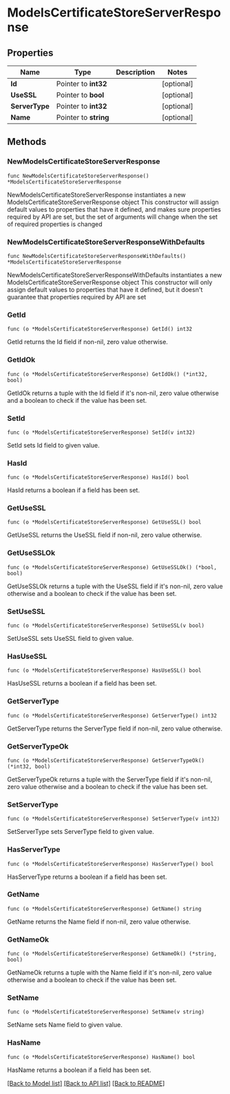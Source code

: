 # ModelsCertificateStoreServerResponse

## Properties

Name | Type | Description | Notes
------------ | ------------- | ------------- | -------------
**Id** | Pointer to **int32** |  | [optional] 
**UseSSL** | Pointer to **bool** |  | [optional] 
**ServerType** | Pointer to **int32** |  | [optional] 
**Name** | Pointer to **string** |  | [optional] 

## Methods

### NewModelsCertificateStoreServerResponse

`func NewModelsCertificateStoreServerResponse() *ModelsCertificateStoreServerResponse`

NewModelsCertificateStoreServerResponse instantiates a new ModelsCertificateStoreServerResponse object
This constructor will assign default values to properties that have it defined,
and makes sure properties required by API are set, but the set of arguments
will change when the set of required properties is changed

### NewModelsCertificateStoreServerResponseWithDefaults

`func NewModelsCertificateStoreServerResponseWithDefaults() *ModelsCertificateStoreServerResponse`

NewModelsCertificateStoreServerResponseWithDefaults instantiates a new ModelsCertificateStoreServerResponse object
This constructor will only assign default values to properties that have it defined,
but it doesn't guarantee that properties required by API are set

### GetId

`func (o *ModelsCertificateStoreServerResponse) GetId() int32`

GetId returns the Id field if non-nil, zero value otherwise.

### GetIdOk

`func (o *ModelsCertificateStoreServerResponse) GetIdOk() (*int32, bool)`

GetIdOk returns a tuple with the Id field if it's non-nil, zero value otherwise
and a boolean to check if the value has been set.

### SetId

`func (o *ModelsCertificateStoreServerResponse) SetId(v int32)`

SetId sets Id field to given value.

### HasId

`func (o *ModelsCertificateStoreServerResponse) HasId() bool`

HasId returns a boolean if a field has been set.

### GetUseSSL

`func (o *ModelsCertificateStoreServerResponse) GetUseSSL() bool`

GetUseSSL returns the UseSSL field if non-nil, zero value otherwise.

### GetUseSSLOk

`func (o *ModelsCertificateStoreServerResponse) GetUseSSLOk() (*bool, bool)`

GetUseSSLOk returns a tuple with the UseSSL field if it's non-nil, zero value otherwise
and a boolean to check if the value has been set.

### SetUseSSL

`func (o *ModelsCertificateStoreServerResponse) SetUseSSL(v bool)`

SetUseSSL sets UseSSL field to given value.

### HasUseSSL

`func (o *ModelsCertificateStoreServerResponse) HasUseSSL() bool`

HasUseSSL returns a boolean if a field has been set.

### GetServerType

`func (o *ModelsCertificateStoreServerResponse) GetServerType() int32`

GetServerType returns the ServerType field if non-nil, zero value otherwise.

### GetServerTypeOk

`func (o *ModelsCertificateStoreServerResponse) GetServerTypeOk() (*int32, bool)`

GetServerTypeOk returns a tuple with the ServerType field if it's non-nil, zero value otherwise
and a boolean to check if the value has been set.

### SetServerType

`func (o *ModelsCertificateStoreServerResponse) SetServerType(v int32)`

SetServerType sets ServerType field to given value.

### HasServerType

`func (o *ModelsCertificateStoreServerResponse) HasServerType() bool`

HasServerType returns a boolean if a field has been set.

### GetName

`func (o *ModelsCertificateStoreServerResponse) GetName() string`

GetName returns the Name field if non-nil, zero value otherwise.

### GetNameOk

`func (o *ModelsCertificateStoreServerResponse) GetNameOk() (*string, bool)`

GetNameOk returns a tuple with the Name field if it's non-nil, zero value otherwise
and a boolean to check if the value has been set.

### SetName

`func (o *ModelsCertificateStoreServerResponse) SetName(v string)`

SetName sets Name field to given value.

### HasName

`func (o *ModelsCertificateStoreServerResponse) HasName() bool`

HasName returns a boolean if a field has been set.


[[Back to Model list]](../README.md#documentation-for-models) [[Back to API list]](../README.md#documentation-for-api-endpoints) [[Back to README]](../README.md)


